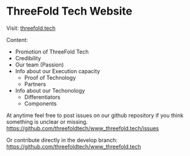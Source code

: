 # ThreeFold Tech Website

Visit: [threefold.tech](https://threefold.tech)

Content:
- Promotion of ThreeFold Tech
- Credibility
- Our team (Passion)
- Info about our Execution capacity
    - Proof of Technology
    - Partners
- Info about our Techonology
    - Differentiators
    - Components

At anytime feel free to post issues on our github repository if you think something is unclear or missing.
https://github.com/threefoldtech/www_threefold.tech/issues

Or contribute directly in the develop branch:
https://github.com/threefoldtech/www_threefold.tech